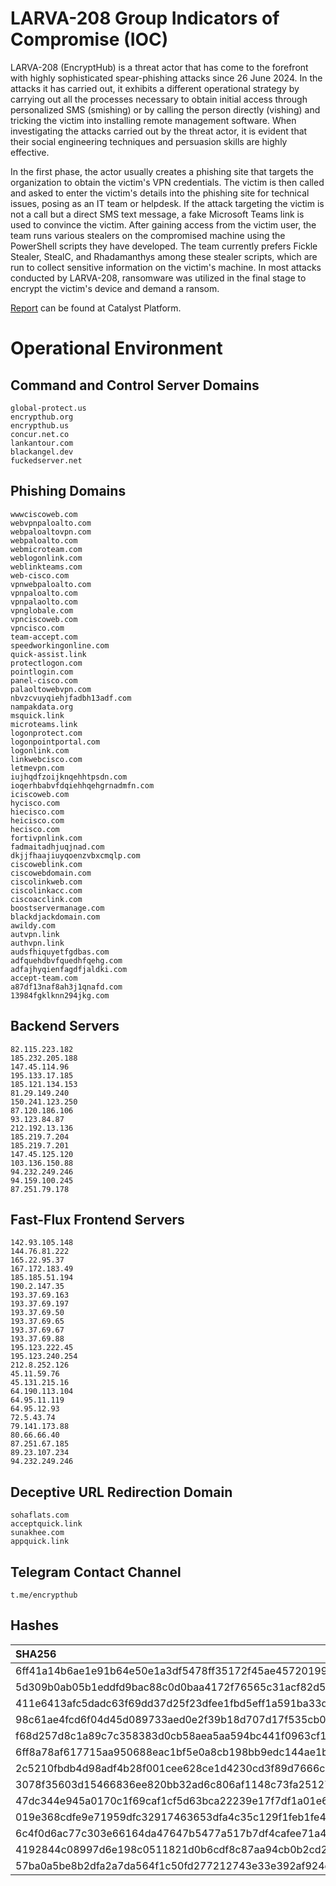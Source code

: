 # LARVA-208 Group Indicators of Compromise (IOC)

LARVA-208 (EncryptHub) is a threat actor that has come to the forefront with highly sophisticated spear-phishing attacks since 26 June 2024. In the attacks it has carried out, it exhibits a different operational strategy by carrying out all the processes necessary to obtain initial access through personalized SMS (smishing) or by calling the person directly (vishing) and tricking the victim into installing remote management software. When investigating the attacks carried out by the threat actor, it is evident that their social engineering techniques and persuasion skills are highly effective.

In the first phase, the actor usually creates a phishing site that targets the organization to obtain the victim's VPN credentials. The victim is then called and asked to enter the victim's details into the phishing site for technical issues, posing as an IT team or helpdesk. If the attack targeting the victim is not a call but a direct SMS text message, a fake Microsoft Teams link is used to convince the victim. After gaining access from the victim user, the team runs various stealers on the compromised machine using the PowerShell scripts they have developed. The team currently prefers Fickle Stealer, StealC, and Rhadamanthys among these stealer scripts, which are run to collect sensitive information on the victim's machine. In most attacks conducted by LARVA-208, ransomware was utilized in the final stage to encrypt the victim's device and demand a ransom.

[Report](https://catalyst.prodaft.com/public/report/larva-208) can be found at Catalyst Platform.

# Operational Environment

## Command and Control Server Domains
```
global-protect.us
encrypthub.org
encrypthub.us
concur.net.co
lankantour.com
blackangel.dev
fuckedserver.net
```

## Phishing Domains
```
wwwciscoweb.com
webvpnpaloalto.com
webpaloaltovpn.com
webpaloalto.com
webmicroteam.com
weblogonlink.com
weblinkteams.com
web-cisco.com
vpnwebpaloalto.com
vpnpaloalto.com
vpnpalaolto.com
vpnglobale.com
vpnciscoweb.com
vpncisco.com
team-accept.com
speedworkingonline.com
quick-assist.link
protectlogon.com
pointlogin.com
panel-cisco.com
palaoltowebvpn.com
nbvzcvuyqiehjfadbh13adf.com
nampakdata.org
msquick.link
microteams.link
logonprotect.com
logonpointportal.com
logonlink.com
linkwebcisco.com
letmevpn.com
iujhqdfzoijknqehhtpsdn.com
ioqerhbabvfdqiehhqehgrnadmfn.com
iciscoweb.com
hycisco.com
hiecisco.com
heicisco.com
hecisco.com
fortivpnlink.com
fadmaitadhjuqjnad.com
dkjjfhaajiuyqoenzvbxcmqlp.com
ciscoweblink.com
ciscowebdomain.com
ciscolinkweb.com
ciscolinkacc.com
ciscoacclink.com
boostservermanage.com
blackdjackdomain.com
awildy.com
autvpn.link
authvpn.link
audsfhiquyetfgdbas.com
adfquehdbvfquedhfqehg.com
adfajhyqienfagdfjaldki.com
accept-team.com
a87df13naf8ah3j1qnafd.com
13984fgklknn294jkg.com
```

## Backend Servers
```
82.115.223.182
185.232.205.188
147.45.114.96
195.133.17.185
185.121.134.153
81.29.149.240
150.241.123.250
87.120.186.106
93.123.84.87
212.192.13.136
185.219.7.204
185.219.7.201
147.45.125.120
103.136.150.88
94.232.249.246
94.159.100.245
87.251.79.178
```

## Fast-Flux Frontend Servers
```
142.93.105.148
144.76.81.222
165.22.95.37
167.172.183.49
185.185.51.194
190.2.147.35
193.37.69.163
193.37.69.197
193.37.69.50
193.37.69.65
193.37.69.67
193.37.69.88
195.123.222.45
195.123.240.254
212.8.252.126
45.11.59.76
45.131.215.16
64.190.113.104
64.95.11.119
64.95.12.93
72.5.43.74
79.141.173.88
80.66.66.40
87.251.67.185
89.23.107.234
94.232.249.246
```

## Deceptive URL Redirection Domain
```
sohaflats.com
acceptquick.link
sunakhee.com
appquick.link
```
## Telegram Contact Channel
```
t.me/encrypthub
```

## Hashes
| SHA256                                                           |
| :--------------------------------------------------------------- |
| 6ff41a14b6ae1e91b64e50e1a3df5478ff35172f45ae45720199bd353645b0a9 |
| 5d309b0ab05b1eddfd9bac88c0d0baa4172f76565c31acf82d59da885c3f6c38 |
| 411e6413afc5dadc63f69dd37d25f23dfee1fbd5eff1a591ba33dfc38ca5a4fd |
| 98c61ae4fcd6f04d45d089733aed0e2f39b18d707d17f535cb07891f8f1b9f62 |
| f68d257d8c1a89c7c358383d0cb58aea5aa594bc441f0963cf1881bf4ef46640 |
| 6ff8a78af617715aa950688eac1bf5e0a8cb198bb9edc144ae1b9c87445b2333 |
| 2c5210fbdb4d98adf4b28f001cee628ce1d4230cd3f89d7666c0ca5a03fd0cef |
| 3078f35603d15466836ee820bb32ad6c806af1148c73fa251273f00c7528af76 |
| 47dc344e945a0170c1f69caf1cf5d63bca22239e17f7df1a01e6235484fa0593 |
| 019e368cdfe9e71959dfc32917463653dfa4c35c129f1feb1fe492187d46a22a | 
| 6c4f0d6ac77c303e66164da47647b5477a517b7df4cafee71a4753df07300603 |
| 4192844c08997d6e198c0511821d0b6cdf8c87aa94cb0b2cd249c114e2c75bb6 |
| 57ba0a5be8b2dfa2a7da564f1c50fd277212743e33e392af924da6eeb997e5db |
